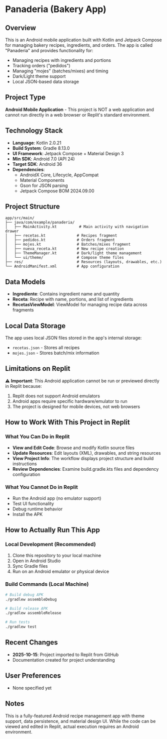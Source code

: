 # Panaderia (Bakery App)

## Overview
This is an Android mobile application built with Kotlin and Jetpack Compose for managing bakery recipes, ingredients, and orders. The app is called "Panaderia" and provides functionality for:
- Managing recipes with ingredients and portions
- Tracking orders ("pedidos")
- Managing "mojes" (batches/mixes) and timing
- Dark/Light theme support
- Local JSON-based data storage

## Project Type
**Android Mobile Application** - This project is NOT a web application and cannot run directly in a web browser or Replit's standard environment.

## Technology Stack
- **Language**: Kotlin 2.0.21
- **Build System**: Gradle 8.13.0
- **UI Framework**: Jetpack Compose + Material Design 3
- **Min SDK**: Android 7.0 (API 24)
- **Target SDK**: Android 36
- **Dependencies**:
  - AndroidX Core, Lifecycle, AppCompat
  - Material Components
  - Gson for JSON parsing
  - Jetpack Compose BOM 2024.09.00

## Project Structure
```
app/src/main/
├── java/com/example/panaderia/
│   ├── MainActivity.kt          # Main activity with navigation drawer
│   ├── recetas.kt              # Recipes fragment
│   ├── pedidos.kt              # Orders fragment
│   ├── mojes.kt                # Batches/mixes fragment
│   ├── nueva_receta.kt         # New recipe creation
│   ├── ThemeManager.kt         # Dark/light theme management
│   └── ui/theme/               # Compose theme files
├── res/                        # Resources (layouts, drawables, etc.)
└── AndroidManifest.xml         # App configuration
```

## Data Models
- **Ingrediente**: Contains ingredient name and quantity
- **Receta**: Recipe with name, portions, and list of ingredients
- **RecetasViewModel**: ViewModel for managing recipe data across fragments

## Local Data Storage
The app uses local JSON files stored in the app's internal storage:
- `recetas.json` - Stores all recipes
- `mojes.json` - Stores batch/mix information

## Limitations on Replit
⚠️ **Important**: This Android application cannot be run or previewed directly in Replit because:
1. Replit does not support Android emulators
2. Android apps require specific hardware/emulator to run
3. The project is designed for mobile devices, not web browsers

## How to Work With This Project in Replit

### What You Can Do in Replit
- **View and Edit Code**: Browse and modify Kotlin source files
- **Update Resources**: Edit layouts (XML), drawables, and string resources
- **View Project Info**: The workflow displays project structure and build instructions
- **Review Dependencies**: Examine build.gradle.kts files and dependency configuration

### What You Cannot Do in Replit
- Run the Android app (no emulator support)
- Test UI functionality
- Debug runtime behavior
- Install the APK

## How to Actually Run This App

### Local Development (Recommended)
1. Clone this repository to your local machine
2. Open in Android Studio
3. Sync Gradle files
4. Run on an Android emulator or physical device

### Build Commands (Local Machine)
```bash
# Build debug APK
./gradlew assembleDebug

# Build release APK  
./gradlew assembleRelease

# Run tests
./gradlew test
```

## Recent Changes
- **2025-10-15**: Project imported to Replit from GitHub
- Documentation created for project understanding

## User Preferences
- None specified yet

## Notes
This is a fully-featured Android recipe management app with theme support, data persistence, and material design UI. While the code can be viewed and edited in Replit, actual execution requires an Android environment.
